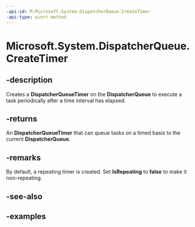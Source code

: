```yaml
---
-api-id: M:Microsoft.System.DispatcherQueue.CreateTimer
-api-type: winrt method
---
```


<!-- Method syntax.
public DispatcherQueueTimer DispatcherQueue.CreateTimer()
-->

# Microsoft.System.DispatcherQueue.CreateTimer

## -description
Creates a **DispatcherQueueTimer** on the **DispatcherQueue** to execute a task periodically after a time interval has elapsed.

## -returns
An **DispatcherQueueTimer** that can queue tasks on a timed basis to the current **DispatcherQueue**.

## -remarks
By default, a repeating timer is created. Set **IsRepeating** to **false** to make it non-repeating.

## -see-also

## -examples
